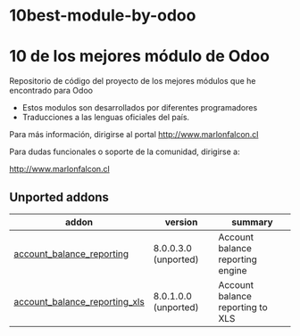 ﻿# 10best-module-by-odoo

10 de los mejores módulo de Odoo
=============================

Repositorio de código del proyecto de los mejores módulos que he encontrado para Odoo


* Estos modulos son desarrollados por diferentes programadores
* Traducciones a las lenguas oficiales del país.

Para más información, dirigirse al portal http://www.marlonfalcon.cl

Para dudas funcionales o soporte de la comunidad, dirigirse a:

http://www.marlonfalcon.cl


[//]: # (addons)
Unported addons
---------------
addon | version | summary
--- | --- | ---
[account_balance_reporting](account_balance_reporting/) | 8.0.0.3.0 (unported) | Account balance reporting engine
[account_balance_reporting_xls](account_balance_reporting_xls/) | 8.0.1.0.0 (unported) | Account balance reporting to XLS
[//]: # (end add)
